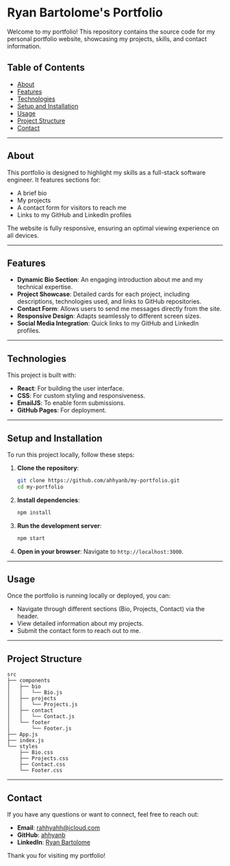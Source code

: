 # Ryan Bartolome's Portfolio

Welcome to my portfolio! This repository contains the source code for my personal portfolio website, showcasing my projects, skills, and contact information.

## Table of Contents

- [About](#about)
- [Features](#features)
- [Technologies](#technologies)
- [Setup and Installation](#setup-and-installation)
- [Usage](#usage)
- [Project Structure](#project-structure)
- [Contact](#contact)

---

## About

This portfolio is designed to highlight my skills as a full-stack software engineer. It features sections for:
- A brief bio
- My projects
- A contact form for visitors to reach me
- Links to my GitHub and LinkedIn profiles

The website is fully responsive, ensuring an optimal viewing experience on all devices.

---

## Features

- **Dynamic Bio Section**: An engaging introduction about me and my technical expertise.
- **Project Showcase**: Detailed cards for each project, including descriptions, technologies used, and links to GitHub repositories.
- **Contact Form**: Allows users to send me messages directly from the site.
- **Responsive Design**: Adapts seamlessly to different screen sizes.
- **Social Media Integration**: Quick links to my GitHub and LinkedIn profiles.

---

## Technologies

This project is built with:

- **React**: For building the user interface.
- **CSS**: For custom styling and responsiveness.
- **EmailJS**: To enable form submissions.
- **GitHub Pages**: For deployment.

---

## Setup and Installation

To run this project locally, follow these steps:

1. **Clone the repository**:
   ```bash
   git clone https://github.com/ahhyanb/my-portfolio.git
   cd my-portfolio
   ```

2. **Install dependencies**:
   ```bash
   npm install
   ```

3. **Run the development server**:
   ```bash
   npm start
   ```

4. **Open in your browser**:
   Navigate to `http://localhost:3000`.

---

## Usage

Once the portfolio is running locally or deployed, you can:

- Navigate through different sections (Bio, Projects, Contact) via the header.
- View detailed information about my projects.
- Submit the contact form to reach out to me.

---

## Project Structure

```plaintext
src
├── components
│   ├── bio
│   │   └── Bio.js
│   ├── projects
│   │   └── Projects.js
│   ├── contact
│   │   └── Contact.js
│   └── footer
│       └── Footer.js
├── App.js
├── index.js
└── styles
    ├── Bio.css
    ├── Projects.css
    ├── Contact.css
    └── Footer.css
```

---

## Contact

If you have any questions or want to connect, feel free to reach out:

- **Email**: rahhyahh@icloud.com
- **GitHub**: [ahhyanb](https://github.com/ahhyanb)
- **LinkedIn**: [Ryan Bartolome](https://www.linkedin.com/in/ryanmartbartolome/)

Thank you for visiting my portfolio!


